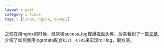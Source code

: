 ```yaml
---
layout : post
category : linux
tags : [linux, nginx, devops]
---
```

之前在用nginx的时候，经常被access_log撑爆磁盘头疼，后来看到了一篇[文章](http://drumcoder.co.uk/blog/2012/feb/03/nginx-and-logrotate/),介绍了如何使用logrotate配合`kill -USR1`来实现roll log，很方便。
